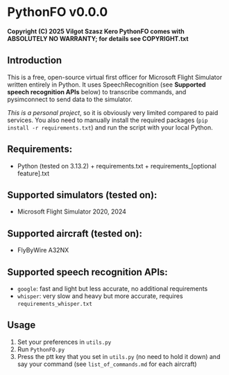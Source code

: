 # PythonFO v0.0.0

**Copyright (C) 2025  Vilgot Szasz Kero
PythonFO comes with ABSOLUTELY NO WARRANTY; for details see COPYRIGHT.txt**

## Introduction

This is a free, open-source virtual first officer for Microsoft Flight Simulator written entirely in Python. It uses SpeechRecognition (see **Supported speech recognition APIs** below) to transcribe commands, and pysimconnect to send data to the simulator.

*This is a personal project*, so it is obviously very limited compared to paid services. You also need to manually install the required packages (`pip install -r requirements.txt`) and run the script with your local Python.

## Requirements:

* Python (tested on 3.13.2) + requirements.txt + requirements_[optional feature].txt

## Supported simulators (tested on):

* Microsoft Flight Simulator 2020, 2024

## Supported aircraft (tested on):

* FlyByWire A32NX

## Supported speech recognition APIs:
* `google`: fast and light but less accurate, no additional requirements
* `whisper`: very slow and heavy but more accurate, requires `requirements_whisper.txt`

## Usage

1. Set your preferences in `utils.py`
2. Run `PythonFO.py`
3. Press the ptt key that you set in `utils.py` (no need to hold it down) and say your command (see `list_of_commands.md` for each aircraft)
